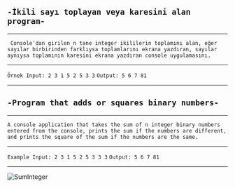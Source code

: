 `-İkili sayı toplayan veya karesini alan program-`
--
***
` Console'dan girilen n tane integer ikililerin toplamını alan, eğer sayılar birbirinden farklıysa toplamlarını ekrana yazdıran, sayılar aynıysa toplamının karesini ekrana yazdıran console uygulamasını.`
***
```Örnek Input: 2 3 1 5 2 5 3 3```
```Output: 5 6 7 81```
***
`-Program that adds or squares binary numbers-`
--
***
`A console application that takes the sum of n integer binary numbers entered from the console, prints the sum if the numbers are different, and prints the square of the sum if the numbers are the same.`
***
`Example Input: 2 3 1 5 2 5 3 3 3`
`Output: 5 6 7 81`
***
![SumInteger](SumInteger.png)